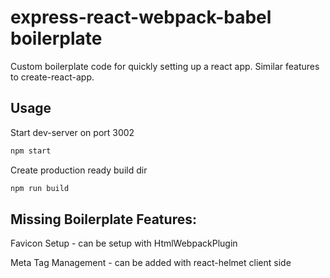 # express-react-webpack-babel boilerplate

Custom boilerplate code for quickly setting up a react app. Similar features to create-react-app.

## Usage
Start dev-server on port 3002
```bash
npm start 
```

Create production ready build dir
```bash
npm run build
```

## Missing Boilerplate Features: 
Favicon Setup - can be setup with HtmlWebpackPlugin

Meta Tag Management - can be added with react-helmet client side